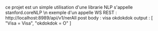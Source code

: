 ce projet est un simple utilisation d'une librarie NLP s'appelle stanford.coreNLP \n
exemple d'un appelle WS REST : 
http://localhost:8989/api/v1/nerAll 
post body : visa okdokdok
output : [
    "Visa = Visa",
    "okdokdok = O"
]
